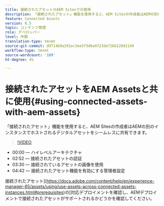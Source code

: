 ```yaml
---
title: 接続されたアセットのAEM Sitesでの使用
description: 「接続されたアセット」機能を使用すると、AEM Sitesの作成者はAEMの別のインスタンスでホストされるデジタルアセットをシームレスに共有できます。
feature: Connected Assets
version: 6.5
topic: コンテンツ管理
role: デベロッパー
level: 中間
translation-type: tm+mt
source-git-commit: d9714b9a291ec3ee5f3dba9723de72bb120d2149
workflow-type: tm+mt
source-wordcount: '109'
ht-degree: 4%

---
```



# 接続されたアセットをAEM Assetsと共に使用{#using-connected-assets-with-aem-assets}

「接続されたアセット」機能を使用すると、AEM Sitesの作成者はAEMの別のインスタンスでホストされるデジタルアセットをシームレスに共有できます。

>[!VIDEO](https://video.tv.adobe.com/v/26060?quality=12&learn=on)

* 00:00 — ハイレベルアーキテクチャ
* 02:52 — 接続されたアセットの認証
* 03:30 — 接続されているアセットの画像を使用
* 04:42 — 接続されたアセット機能を有効にする管理者設定

接続されたアセット](https://docs.adobe.com/content/help/en/experience-manager-65/assets/using/use-assets-across-connected-assets-instances.html#prerequisites)の[対応デプロイメントを確認し、AEMデプロイメントで接続されたアセットがサポートされるかどうかを確認してください。